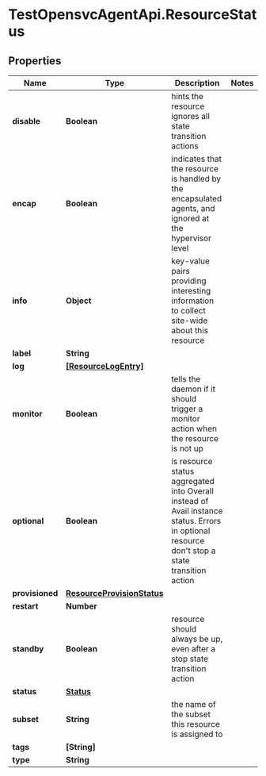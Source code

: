 # TestOpensvcAgentApi.ResourceStatus

## Properties

Name | Type | Description | Notes
------------ | ------------- | ------------- | -------------
**disable** | **Boolean** | hints the resource ignores all state transition actions | 
**encap** | **Boolean** | indicates that the resource is handled by the encapsulated agents, and ignored at the hypervisor level  | 
**info** | **Object** | key-value pairs providing interesting information to collect site-wide about this resource  | 
**label** | **String** |  | 
**log** | [**[ResourceLogEntry]**](ResourceLogEntry.md) |  | 
**monitor** | **Boolean** | tells the daemon if it should trigger a monitor action when the resource is not up  | 
**optional** | **Boolean** | is resource status aggregated into Overall instead of Avail instance status. Errors in optional resource don&#39;t stop a state transition action  | 
**provisioned** | [**ResourceProvisionStatus**](ResourceProvisionStatus.md) |  | 
**restart** | **Number** |  | 
**standby** | **Boolean** | resource should always be up, even after a stop state transition action  | 
**status** | [**Status**](Status.md) |  | 
**subset** | **String** | the name of the subset this resource is assigned to | 
**tags** | **[String]** |  | 
**type** | **String** |  | 


